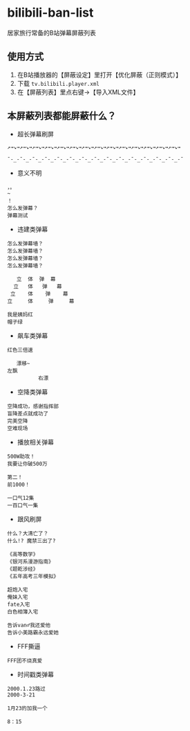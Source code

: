 # bilibili-ban-list
居家旅行常备的B站弹幕屏蔽列表

## 使用方式

1. 在B站播放器的【屏蔽设定】里打开【优化屏蔽（正则模式）】
2. 下载 `tv.bilibili.player.xml`
3. 在【屏蔽列表】里点右键→【导入XML文件】

## 本屏蔽列表都能屏蔽什么？

- 超长弹幕刷屏
```
↗→↘→↗→↘→↗→↘→↗→↘→↗→↘→↗→↘→↗→↘→↗→↘→↗→↘→↗→↘→↗→↘→↗→↘→↗→↘→↗→↘→

ˉ-_-ˉ-_-ˉ-_-ˉ-_-ˉ-_-ˉ-_-ˉ-_-ˉ-_-ˉ-_-ˉ-_-ˉ-_-ˉ-_-ˉ-_-ˉ-_-ˉ
```

- 意义不明
```
，。
~
！
怎么发弹幕？
弹幕测试
```

- 违建类弹幕
```
怎么发弹幕墙？
怎么发弹幕墙？
怎么发弹幕墙？
怎么发弹幕墙？

   立  体  弹  幕
  立   体   弹   幕
 立    体    弹    幕
立     体     弹     幕

我是姨妈红
帽子绿
```

- 飙车类弹幕
```
红色三倍速

   漂移~
左飘
          右漂
```

- 空降类弹幕
```
空降成功，感谢指挥部
盲降差点就成功了
完美空降
空难现场
```

- 播放相关弹幕
```
500W助攻！
我要让你破500万

第二！
前1000！

一口气12集
一百口气一集
```

- 跟风刷屏
```
什么？大清亡了？
什么!? 魔禁三出了?

《高等数学》
《银河系漫游指南》
《题乾涉经》
《五年高考三年模拟》

超炮入宅
俺妹入宅
fate入宅
白色相簿入宅

告诉van♂我还爱他
告诉小美路霸永远爱她
```

- FFF撕逼
```
FFF团不烧真爱
```

- 时间戳类弹幕
```
2000.1.23路过
2000-3-21

1月23的加我一个

8：15
```
